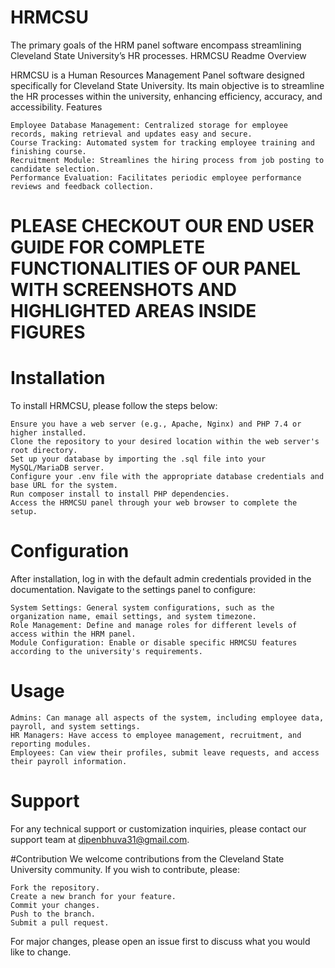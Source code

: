 # HRMCSU
The primary goals of the HRM panel software encompass streamlining Cleveland State University’s HR processes.
HRMCSU Readme
Overview

HRMCSU is a Human Resources Management Panel software designed specifically for Cleveland State University. Its main objective is to streamline the HR processes within the university, enhancing efficiency, accuracy, and accessibility.
Features

    Employee Database Management: Centralized storage for employee records, making retrieval and updates easy and secure.
    Course Tracking: Automated system for tracking employee training and finishing course.
    Recruitment Module: Streamlines the hiring process from job posting to candidate selection.
    Performance Evaluation: Facilitates periodic employee performance reviews and feedback collection.

# PLEASE CHECKOUT OUR END USER GUIDE FOR COMPLETE FUNCTIONALITIES OF OUR PANEL WITH SCREENSHOTS AND HIGHLIGHTED AREAS INSIDE FIGURES

# Installation

To install HRMCSU, please follow the steps below:

    Ensure you have a web server (e.g., Apache, Nginx) and PHP 7.4 or higher installed.
    Clone the repository to your desired location within the web server's root directory.
    Set up your database by importing the .sql file into your MySQL/MariaDB server.
    Configure your .env file with the appropriate database credentials and base URL for the system.
    Run composer install to install PHP dependencies.
    Access the HRMCSU panel through your web browser to complete the setup.

# Configuration

After installation, log in with the default admin credentials provided in the documentation. Navigate to the settings panel to configure:

    System Settings: General system configurations, such as the organization name, email settings, and system timezone.
    Role Management: Define and manage roles for different levels of access within the HRM panel.
    Module Configuration: Enable or disable specific HRMCSU features according to the university's requirements.

# Usage

    Admins: Can manage all aspects of the system, including employee data, payroll, and system settings.
    HR Managers: Have access to employee management, recruitment, and reporting modules.
    Employees: Can view their profiles, submit leave requests, and access their payroll information.

# Support

For any technical support or customization inquiries, please contact our support team at dipenbhuva31@gmail.com.

#Contribution
We welcome contributions from the Cleveland State University community. If you wish to contribute, please:

    Fork the repository.
    Create a new branch for your feature.
    Commit your changes.
    Push to the branch.
    Submit a pull request.

For major changes, please open an issue first to discuss what you would like to change.

